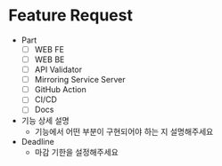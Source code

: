 # Feature Request
- Part
  - [ ] WEB FE
  - [ ] WEB BE
  - [ ] API Validator
  - [ ] Mirroring Service Server
  - [ ] GitHub Action
  - [ ] CI/CD
  - [ ] Docs
- 기능 상세 설명
  - 기능에서 어떤 부분이 구현되어야 하는 지 설명해주세요
- Deadline
  - 마감 기한을 설정해주세요

